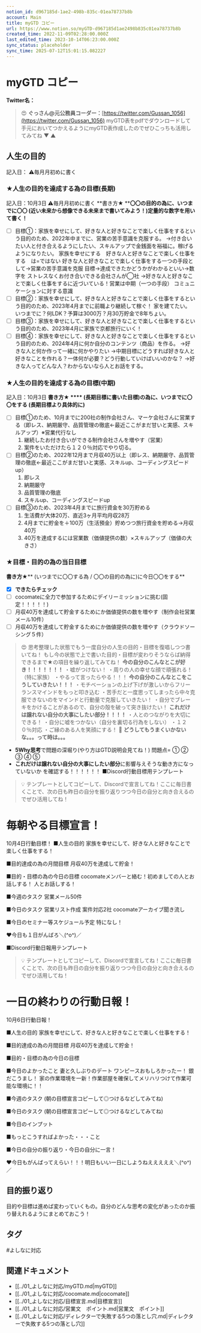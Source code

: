 ```yaml
---
notion_id: d967185d-1ae2-498b-835c-01ea78737b8b
account: Main
title: myGTD コピー
url: https://www.notion.so/myGTD-d967185d1ae2498b835c01ea78737b8b
created_time: 2022-11-09T02:28:00.000Z
last_edited_time: 2023-10-14T06:23:00.000Z
sync_status: placeholder
sync_time: 2025-07-12T15:01:15.082227
---
```

# myGTD コピー

**Twitter名：**
> 😍 **ぐっさん@元公務員コーダー：**[https://twitter.com/Gussan_1056](https://twitter.com/Gussan_1056)
myGTD表をpdfでダウンロードして手元においてつかえるようにmyGTD表作成したのでぜひこっちも活用してみてね
▼
▲
## 人生の目的
記入日：
⚠毎月月初めに書く
### ★人生の目的を達成する為の目標(長期)
記入日：10月3日
⚠毎月月初めに書く
**書き方★   ****〇〇の目的の為に、いつまでに〇〇
(近い未来から想像できる未来まで書いてみよう！)定量的な数字を用いて書く！**
- [ ] 目標①：家族を幸せにして、好きな人と好きなことで楽しく仕事をするという目的のため、2022年中までに、営業の苦手意識を克服する。
→付き合いたい人と付き合えるようにしたい、スキルアップで金銭面を裕福に。稼げるようになりたい。
家族を幸せにする　好きな人と好きなことで楽しく仕事をする　は=ではない
好きな人と好きなことで楽しく仕事をする一つの手段として→営業の苦手意識を克服
目標→達成できたかどうかがわかるといい→数字を
ストレスなくお付き合いできる会社さんが◯社
→好きな人と好きなことで楽しく仕事をするに近づいている！営業は中期（一つの手段）
コミュニケーションに対する意識
- [ ] 目標②：家族を幸せにして、好きな人と好きなことで楽しく仕事をするという目的のため、2023年4月までに前職より継続して稼ぐ！
家を建てたい。いつまでに？何LDK？予算は3000万？月30万貯金で8年ちょい。
- [ ] 目標③：家族を幸せにして、好きな人と好きなことで楽しく仕事をするという目的のため、2023年4月に家族で京都旅行にいく！
- [ ] 目標④：家族を幸せにして、好きな人と好きなことで楽しく仕事をするという目的のため、2024年4月に何か自分のコンテンツ（商品）を作る。
→好きな人と何か作って一緒に何かやりたい
→中期目標にどうすれば好きな人と好きなことを作れる？一体何が必要？どう行動していけばいいのかな？
→好きな人ってどんな人？わからないなら人とお話をする。
### ★人生の目的を達成する為の目標(中期)
記入日：10月3日
**書き方★ ****  (長期目標に書いた目標)の為に、いつまでに〇〇をする
(長期目標より具体的に)**
- [ ] 目標①のため、10月までに200社の制作会社さん、マーケ会社さんに営業する（即レス、納期厳守、品質管理の徹底←最近ここがまだ甘いと実感、スキルアップ）※営業代行なし
  1. 継続したお付き合いができる制作会社さんを増やす（営業）
  1. 案件をいただけたら１２０％対応でやり切る。
- [ ] 目標②のため、2022年12月まで月収40万以上（即レス、納期厳守、品質管理の徹底←最近ここがまだ甘いと実感、スキルup、コーディングスピードup）
  1. 即レス
  1. 納期厳守
  1. 品質管理の徹底
  1. スキルup、コーディングスピードup
- [ ] 目標③のため、2023年4月までに旅行資金を30万貯める
  1. 生活費が大体20万、直近3ヶ月平均月収28万
  1. 4月までに貯金を＋100万（生活預金）貯めつつ旅行資金を貯める→月収40万
  1. 40万を達成するには営業数（価値提供の数）×スキルアップ（価値の大きさ）
### ★**目標・目的の為の当日目標**
**書き方★**** (いつまでに〇〇する為 / 〇〇の目的の為に)に今日〇〇をする**
- [x] **できたらチェック**
- [ ] cocomateに全力で参加するためにデイリーミッションに挑む(固定！！！！！)
- [ ] 月収40万を達成して貯金するためにか価値提供の数を増やす（制作会社営業メール10件）
- [ ] 月収40万を達成して貯金するためにか価値提供の数を増やす（クラウドソーシング５件）
> 😍 思考整理した状態でもう一度自分の人生の目的・目標を復唱しつつ書いてね！
もし今の状態で上で書いた目的・目標が変わりそうならば納得できるまで★の項目を繰り返してみてね！
**今の自分のこんなとこが好き！！！！！！！**
・嘘がつけない！
・周りの人の幸せな顔で頑張れる！（特に家族）
・やるって言ったらやる！！！
**今の自分のこんなとこをこうしていきたい！！！**
・モチベーションの上げ下げが激しいからフリーランスマインドをもっと叩き込む
・苦手だと一度思ってしまったら中々克服できないのをマインドと行動量で克服していきたい！
・自分でブレーキをかけることがあるので、自分の殻を破って突き抜けたい！
**これだけは譲れない自分の大事にしたい部分！！！！**
・人とのつながりを大切にできる！
・自分に嘘をつかない（自分を裏切る行為をしない）
・１２０％対応
・ご縁のある人を笑顔にする！
> 🥲 **どうしてもうまくいかないな。。。って時は。。。**
  - **5Why思考**で問題の深堀り(やり方はGTD説明会見てね！)
問題点=
①
②
③
④
⑤
  - **これだけは譲れない自分の大事にしたい部分**に影響与えそうな動き方になっていないか
  を確認する！！！！！！
■Discord行動目標用テンプレート
> 💡 テンプレートとしてコピーして、Discordで宣言してね！ここに毎日書くことで、次の日も昨日の自分を振り返りつつ今日の自分と向き合えるのでぜひ活用してね！
  # 毎朝やる目標宣言！
  10月4日行動目標！
■人生の目的
家族を幸せにして、好きな人と好きなことで楽しく仕事をする！

■目的達成の為の月間目標
月収40万を達成して貯金！

■目的・目標の為の今日の目標
cocomateメンバーと絡む！初めましての人とお話しする！
人とお話しする！

■今週のタスク
営業メール50件

■今日のタスク
営業リスト作成
案件対応2社
cocomateアーカイブ聞き流し

■今日のセミナー等スケジュール予定
特になし！
  
  ♥今日も１日がんばろ＼(^o^)／
  
■Discord行動日報用テンプレート
> 💡 テンプレートとしてコピーして、Discordで宣言してね！ここに毎日書くことで、次の日も昨日の自分を振り返りつつ今日の自分と向き合えるのでぜひ活用してね！
  # 一日の終わりの行動日報！
  10月6日行動日報！

■人生の目的
家族を幸せにして、好きな人と好きなことで楽しく仕事をする！

■目的達成の為の月間目標
月収40万を達成して貯金！

■目的・目標の為の今日の目標

■今日のよかったこと
妻と久しぶりのデート
ワンピースおもしろかったー！
銀だこうまし！
家の作業環境を一新！作業部屋を確保してメリハリつけて作業可能な環境に！！

■今週のタスク
(朝の目標宣言コピーして◎つけるなどしてみてね)

■今日のタスク
(朝の目標宣言コピーして◎つけるなどしてみてね)

■今日のインプット

■もっとこうすればよかった・・・こと

■今日の自分の振り返り・今日の自分に一言！


  ♥今日もがんばってえらい！！！明日もいい一日にしようねえええええ＼(^o^)／
  
## 目的振り返り
目的や目標は進めば変わっていくもの。自分のどんな思考の変化があったのか振り替えれるようにまとめておこう！

## タグ

#よしなに対応 

## 関連ドキュメント

- [[../01_よしなに対応/myGTD.md|myGTD]]
- [[../01_よしなに対応/cocomate.md|cocomate]]
- [[../01_よしなに対応/目標宣言.md|目標宣言]]
- [[../01_よしなに対応/営業文　ポイント.md|営業文　ポイント]]
- [[../01_よしなに対応/ディレクターで失敗する5つの落とし穴.md|ディレクターで失敗する5つの落とし穴]]
